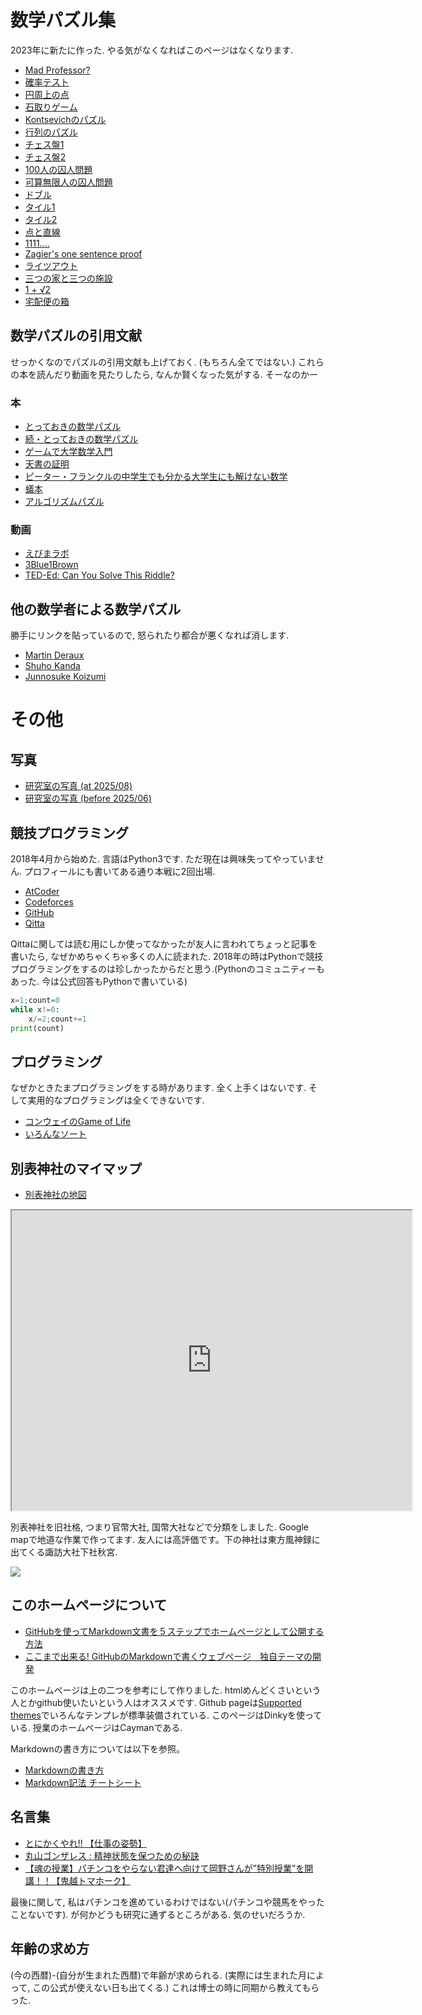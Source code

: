 # **数学パズル集**

2023年に新たに作った. やる気がなくなればこのページはなくなります. 

- [Mad Professor?](https://masataka123.github.io/blog3/sub6/1_Alps/)
- [確率テスト](https://masataka123.github.io/blog3/sub6/2_door/)
- [円周上の点](https://masataka123.github.io/blog3/sub6/3_circle/)
- [石取りゲーム](https://masataka123.github.io/blog3/sub6/4_game/)
- [Kontsevichのパズル](https://masataka123.github.io/blog3/sub6/5_Kontsevich/)
- [行列のパズル](https://masataka123.github.io/blog3/sub6/6_matrix/)
- [チェス盤1](https://masataka123.github.io/blog3/sub6/7_chess1/)
- [チェス盤2](https://masataka123.github.io/blog3/sub6/8_chess2/)
- [100人の囚人問題](https://masataka123.github.io/blog3/sub6/9_100prisoner/)
- [可算無限人の囚人問題](https://masataka123.github.io/blog3/sub6/10_prisoner2/)
- [ドブル](https://masataka123.github.io/blog3/sub6/11_dobble/)
- [タイル1](https://masataka123.github.io/blog3/sub6/12_tile1/)
- [タイル2](https://masataka123.github.io/blog3/sub6/13_tile2/)
- [点と直線](https://masataka123.github.io/blog3/sub6/14_line_and_point/)
- [1111....](https://masataka123.github.io/blog3/sub6/15_111/)
- [Zagier's one sentence proof](https://masataka123.github.io/blog3/sub6/16_Zagier/)
- [ライツアウト](https://masataka123.github.io/blog3/sub6/17_lightsout/)
- [三つの家と三つの施設](https://masataka123.github.io/blog3/sub6/18_3utilities/)
- [1 + √2](https://masataka123.github.io/blog3/sub6/19_1+sqrt2/)
- [宅配便の箱](https://masataka123.github.io/blog3/sub6/20_yuubin/)

## 数学パズルの引用文献
せっかくなのでパズルの引用文献も上げておく. (もちろん全てではない.)
これらの本を読んだり動画を見たりしたら, なんか賢くなった気がする. そーなのかー

### 本
- [とっておきの数学パズル](https://www.amazon.co.jp/とっておきの数学パズル-ピーター-ウィンクラー/dp/4535786399)
- [続・とっておきの数学パズル](https://www.amazon.co.jp/続・とっておきの数学パズル-ピーター・ウィンクラー/dp/4535786429?language=ja_JP)
- [ゲームで大学数学入門](https://www.amazon.co.jp/ゲームで大学数学入門-スプラウトからオイラー-ゲッターまで-安田-健彦/dp/4320113446)
- [天書の証明](https://www.amazon.co.jp/天書の証明-原書6版-蟹江-幸博/dp/4621306960)
- [ピーター・フランクルの中学生でも分かる大学生にも解けない数学](https://www.amazon.co.jp/ピーター・フランクルの中学生でも分かる大学生にも解けない数学問題集%E3%80%881〉-ピーター-フランクル/dp/4535782628)
- [蟻本](https://www.amazon.co.jp/プログラミングコンテストチャレンジブック-第2版-～問題解決のアルゴリズム活用力とコーディングテクニックを鍛える～-秋葉拓哉/dp/4839941068)
- [アルゴリズムパズル](https://www.oreilly.co.jp/books/9784873116693/)

### 動画
- [えびまラボ](https://www.youtube.com/@evimalab)
- [3Blue1Brown](https://www.youtube.com/@3blue1brown)
- [TED-Ed: Can You Solve This Riddle?](https://www.youtube.com/playlist?list=PLJicmE8fK0EiFRt1Hm5a_7SJFaikIFW30)

## 他の数学者による数学パズル
勝手にリンクを貼っているので, 怒られたり都合が悪くなれば消します. 

- [Martin Deraux](https://www-fourier.univ-grenoble-alpes.fr/~deraux/puzzle/)
- [Shuho Kanda](https://shuhokanda.com/mathematical-puzzles/)
- [Junnosuke Koizumi](https://jkoizumi144.com/puzzles.html)


# **その他**

## 写真
- [研究室の写真 (at 2025/08)](https://masataka123.github.io/blog3/sub6/picture_room_2/)
- [研究室の写真 (before 2025/06)](https://masataka123.github.io/blog3/sub6/picture_room/)


## 競技プログラミング
2018年4月から始めた. 言語はPython3です. ただ現在は興味失ってやっていません.
プロフィールにも書いてある通り本戦に2回出場.

- [AtCoder](https://atcoder.jp/users/okumura) 
- [Codeforces](https://codeforces.com/profile/okumura) 
- [GitHub](https://github.com/masataka123/competitive_algorithms) 
- [Qitta](https://qiita.com/Kentaro_okumura) 

Qittaに関しては読む用にしか使ってなかったが友人に言われてちょっと記事を書いたら, なぜかめちゃくちゃ多くの人に読まれた.
2018年の時はPythonで競技プログラミングをするのは珍しかったからだと思う.(Pythonのコミュニティーもあった. 今は公式回答もPythonで書いている)

```python:what_is_count.py
x=1;count=0
while x!=0:
    x/=2;count+=1
print(count)
```

## プログラミング
なぜかときたまプログラミングをする時があります. 
全く上手くはないです. そして実用的なプログラミングは全くできないです. 

- [コンウェイのGame of Life](https://masataka123.github.io/blog3/sub6/conway/)
- [いろんなソート](https://masataka123.github.io/blog3/sub6/sort/)

## 別表神社のマイマップ
-  [別表神社の地図](https://www.google.com/maps/d/u/0/edit?mid=1YEjE9WqBGWXVR8Qu5QQFkH24T0lZ3ZY&usp=sharing)

<iframe src="https://www.google.com/maps/d/u/0/embed?mid=1YEjE9WqBGWXVR8Qu5QQFkH24T0lZ3ZY&ehbc=2E312F" width="640" height="480"></iframe>

別表神社を旧社格, つまり官幣大社, 国幣大社などで分類をしました. Google mapで地道な作業で作ってます. 友人には高評価です。下の神社は東方風神録に出てくる諏訪大社下社秋宮. 

![](https://masataka123.github.io/blog3/picture/5.jpg)

## このホームページについて
- [GitHubを使ってMarkdown文書を５ステップでホームページとして公開する方法](https://qiita.com/MahoTakara/items/3800e9dc83b530d0a050)
- [ここまで出来る! GitHubのMarkdownで書くウェブページ　独自テーマの開発](https://qiita.com/MahoTakara/items/e3d88a0d5d128bb07b27)

このホームページは上の二つを参考にして作りました. htmlめんどくさいという人とかgithub使いたいという人はオススメです.  Github pageは[Supported themes](https://pages.github.com/themes/)でいろんなテンプレが標準装備されている. このページはDinkyを使っている. 授業のホームページはCaymanである. 

Markdownの書き方については以下を参照。
- [Markdownの書き方](https://help.docbase.io/posts/13697#image)
- [Markdown記法 チートシート](https://qiita.com/Qiita/items/c686397e4a0f4f11683d)

## 名言集

- [とにかくやれ!! 【仕事の姿勢】](https://www.youtube.com/watch?v=JV3KOJ_Z4Vs)
- [丸山ゴンザレス : 精神状態を保つための秘訣](https://www.youtube.com/watch?v=2jceYEcTn44)
- [【魂の授業】パチンコをやらない君達へ向けて岡野さんが”特別授業”を開講！！【鬼越トマホーク】](https://www.youtube.com/watch?v=Ug54PDqRRA0)

最後に関して, 私はパチンコを進めているわけではない(パチンコや競馬をやったことないです). が何かどうも研究に通ずるところがある. 気のせいだろうか. 

## 年齢の求め方
(今の西暦)-(自分が生まれた西暦)で年齢が求められる. (実際には生まれた月によって, この公式が使えない日も出てくる.)
これは博士の時に同期から教えてもらった. 
